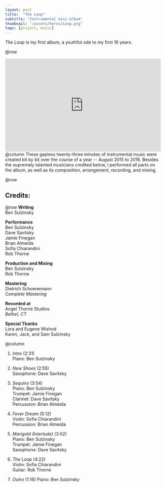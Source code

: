 ```yaml
---
layout: post
title:  "The Loop"
subtitle: "Instrumental mini-album"
thumbnail: "/assets/heros/Loop.png"
tags: [project, music]
---
```

_The Loop_ is my first album, a youthful ode to my first 16 years.

@row
<iframe width="100%" height="300" scrolling="no" frameborder="no" allow="autoplay" src="https://w.soundcloud.com/player/?url=https%3A//api.soundcloud.com/playlists/252482685&color=%23d87468&auto_play=false&hide_related=true&show_comments=false&show_user=false&show_reposts=false&show_teaser=false&visual=true"></iframe>
@column
These gapless twenty-three minutes of instrumental music were created bit by bit over the course of a year -- August 2015 to 2016. Besides the supremely talented musicians credited below, I performed all parts on the album, as well as its composition, arrangement, recording, and mixing.

@row
## Credits:

@row
**Writing**  
Ben Sulzinsky

**Performance**  
Ben Sulzinsky  
Dave Savitsky  
Jamie Finegan  
Brian Almeida  
Sofia Chiarandini  
Rob Thorne

**Production and Mixing**  
Ben Sulzinsky  
Rob Thorne

**Mastering**  
Dietrich Schoenemann  
_Complete Mastering_

**Recorded at**  
Angel Thorne Studios  
_Bethel, CT_

**Special Thanks**  
Lora and Eugene Wishod  
Karen, Jack, and Sam Sulzinsky

@column
1. _Intro_ (2:31)  
Piano: Ben Sulzinsky

2. _New Shoes_ (2:55)  
Saxophone: Dave Savitsky

3. _Sequins_ (3:54)  
Piano: Ben Sulzinsky  
Trumpet: Jamie Finegan  
Clarinet: Dave Savitsky  
Percussion: Brian Almeida

4. _Fever Dream_ (5:12)  
Violin: Sofia Chiarandini  
Percussion: Brian Almeida

5. _Marigold (Interlude)_ (3:02)  
Piano: Ben Sulzinsky  
Trumpet: Jamie Finegan  
Saxophone: Dave Savitsky

6. _The Loop_ (4:22)  
Violin: Sofia Chiarandini  
Guitar: Rob Thorne

7. _Outro_ (1:16)
Piano: Ben Sulzinsky